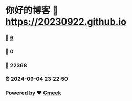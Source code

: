 # 你好的博客 :link: https://20230922.github.io 
### :page_facing_up: [6](https://20230922.github.io/tag.html) 
### :speech_balloon: 0 
### :hibiscus: 22368 
### :alarm_clock: 2024-09-04 23:22:50 
### Powered by :heart: [Gmeek](https://github.com/Meekdai/Gmeek)
